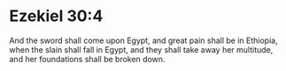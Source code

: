 # Ezekiel 30:4

And the sword shall come upon Egypt, and great pain shall be in Ethiopia, when the slain shall fall in Egypt, and they shall take away her multitude, and her foundations shall be broken down.
